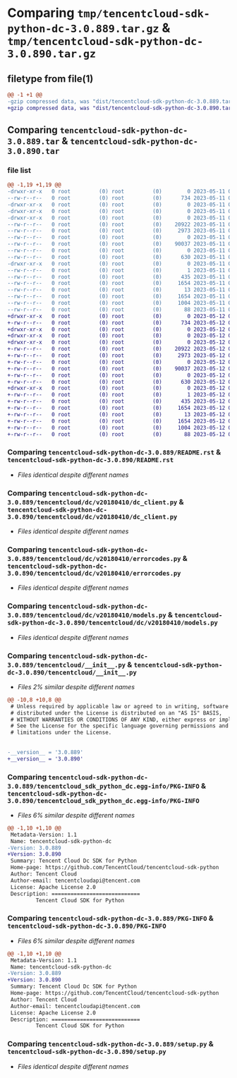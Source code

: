 # Comparing `tmp/tencentcloud-sdk-python-dc-3.0.889.tar.gz` & `tmp/tencentcloud-sdk-python-dc-3.0.890.tar.gz`

## filetype from file(1)

```diff
@@ -1 +1 @@
-gzip compressed data, was "dist/tencentcloud-sdk-python-dc-3.0.889.tar", last modified: Thu May 11 02:38:38 2023, max compression
+gzip compressed data, was "dist/tencentcloud-sdk-python-dc-3.0.890.tar", last modified: Fri May 12 02:03:34 2023, max compression
```

## Comparing `tencentcloud-sdk-python-dc-3.0.889.tar` & `tencentcloud-sdk-python-dc-3.0.890.tar`

### file list

```diff
@@ -1,19 +1,19 @@
-drwxr-xr-x   0 root         (0) root         (0)        0 2023-05-11 02:38:38.000000 tencentcloud-sdk-python-dc-3.0.889/
--rw-r--r--   0 root         (0) root         (0)      734 2023-05-11 02:38:38.000000 tencentcloud-sdk-python-dc-3.0.889/README.rst
-drwxr-xr-x   0 root         (0) root         (0)        0 2023-05-11 02:38:38.000000 tencentcloud-sdk-python-dc-3.0.889/tencentcloud/
-drwxr-xr-x   0 root         (0) root         (0)        0 2023-05-11 02:38:38.000000 tencentcloud-sdk-python-dc-3.0.889/tencentcloud/dc/
-drwxr-xr-x   0 root         (0) root         (0)        0 2023-05-11 02:38:38.000000 tencentcloud-sdk-python-dc-3.0.889/tencentcloud/dc/v20180410/
--rw-r--r--   0 root         (0) root         (0)    20922 2023-05-11 02:38:38.000000 tencentcloud-sdk-python-dc-3.0.889/tencentcloud/dc/v20180410/dc_client.py
--rw-r--r--   0 root         (0) root         (0)     2973 2023-05-11 02:38:38.000000 tencentcloud-sdk-python-dc-3.0.889/tencentcloud/dc/v20180410/errorcodes.py
--rw-r--r--   0 root         (0) root         (0)        0 2023-05-11 02:38:38.000000 tencentcloud-sdk-python-dc-3.0.889/tencentcloud/dc/v20180410/__init__.py
--rw-r--r--   0 root         (0) root         (0)    90037 2023-05-11 02:38:38.000000 tencentcloud-sdk-python-dc-3.0.889/tencentcloud/dc/v20180410/models.py
--rw-r--r--   0 root         (0) root         (0)        0 2023-05-11 02:38:38.000000 tencentcloud-sdk-python-dc-3.0.889/tencentcloud/dc/__init__.py
--rw-r--r--   0 root         (0) root         (0)      630 2023-05-11 02:38:38.000000 tencentcloud-sdk-python-dc-3.0.889/tencentcloud/__init__.py
-drwxr-xr-x   0 root         (0) root         (0)        0 2023-05-11 02:38:38.000000 tencentcloud-sdk-python-dc-3.0.889/tencentcloud_sdk_python_dc.egg-info/
--rw-r--r--   0 root         (0) root         (0)        1 2023-05-11 02:38:38.000000 tencentcloud-sdk-python-dc-3.0.889/tencentcloud_sdk_python_dc.egg-info/dependency_links.txt
--rw-r--r--   0 root         (0) root         (0)      435 2023-05-11 02:38:38.000000 tencentcloud-sdk-python-dc-3.0.889/tencentcloud_sdk_python_dc.egg-info/SOURCES.txt
--rw-r--r--   0 root         (0) root         (0)     1654 2023-05-11 02:38:38.000000 tencentcloud-sdk-python-dc-3.0.889/tencentcloud_sdk_python_dc.egg-info/PKG-INFO
--rw-r--r--   0 root         (0) root         (0)       13 2023-05-11 02:38:38.000000 tencentcloud-sdk-python-dc-3.0.889/tencentcloud_sdk_python_dc.egg-info/top_level.txt
--rw-r--r--   0 root         (0) root         (0)     1654 2023-05-11 02:38:38.000000 tencentcloud-sdk-python-dc-3.0.889/PKG-INFO
--rw-r--r--   0 root         (0) root         (0)     1004 2023-05-11 02:38:38.000000 tencentcloud-sdk-python-dc-3.0.889/setup.py
--rw-r--r--   0 root         (0) root         (0)       88 2023-05-11 02:38:38.000000 tencentcloud-sdk-python-dc-3.0.889/setup.cfg
+drwxr-xr-x   0 root         (0) root         (0)        0 2023-05-12 02:03:34.000000 tencentcloud-sdk-python-dc-3.0.890/
+-rw-r--r--   0 root         (0) root         (0)      734 2023-05-12 02:03:34.000000 tencentcloud-sdk-python-dc-3.0.890/README.rst
+drwxr-xr-x   0 root         (0) root         (0)        0 2023-05-12 02:03:34.000000 tencentcloud-sdk-python-dc-3.0.890/tencentcloud/
+drwxr-xr-x   0 root         (0) root         (0)        0 2023-05-12 02:03:34.000000 tencentcloud-sdk-python-dc-3.0.890/tencentcloud/dc/
+drwxr-xr-x   0 root         (0) root         (0)        0 2023-05-12 02:03:34.000000 tencentcloud-sdk-python-dc-3.0.890/tencentcloud/dc/v20180410/
+-rw-r--r--   0 root         (0) root         (0)    20922 2023-05-12 02:03:34.000000 tencentcloud-sdk-python-dc-3.0.890/tencentcloud/dc/v20180410/dc_client.py
+-rw-r--r--   0 root         (0) root         (0)     2973 2023-05-12 02:03:34.000000 tencentcloud-sdk-python-dc-3.0.890/tencentcloud/dc/v20180410/errorcodes.py
+-rw-r--r--   0 root         (0) root         (0)        0 2023-05-12 02:03:34.000000 tencentcloud-sdk-python-dc-3.0.890/tencentcloud/dc/v20180410/__init__.py
+-rw-r--r--   0 root         (0) root         (0)    90037 2023-05-12 02:03:34.000000 tencentcloud-sdk-python-dc-3.0.890/tencentcloud/dc/v20180410/models.py
+-rw-r--r--   0 root         (0) root         (0)        0 2023-05-12 02:03:34.000000 tencentcloud-sdk-python-dc-3.0.890/tencentcloud/dc/__init__.py
+-rw-r--r--   0 root         (0) root         (0)      630 2023-05-12 02:03:34.000000 tencentcloud-sdk-python-dc-3.0.890/tencentcloud/__init__.py
+drwxr-xr-x   0 root         (0) root         (0)        0 2023-05-12 02:03:34.000000 tencentcloud-sdk-python-dc-3.0.890/tencentcloud_sdk_python_dc.egg-info/
+-rw-r--r--   0 root         (0) root         (0)        1 2023-05-12 02:03:34.000000 tencentcloud-sdk-python-dc-3.0.890/tencentcloud_sdk_python_dc.egg-info/dependency_links.txt
+-rw-r--r--   0 root         (0) root         (0)      435 2023-05-12 02:03:34.000000 tencentcloud-sdk-python-dc-3.0.890/tencentcloud_sdk_python_dc.egg-info/SOURCES.txt
+-rw-r--r--   0 root         (0) root         (0)     1654 2023-05-12 02:03:34.000000 tencentcloud-sdk-python-dc-3.0.890/tencentcloud_sdk_python_dc.egg-info/PKG-INFO
+-rw-r--r--   0 root         (0) root         (0)       13 2023-05-12 02:03:34.000000 tencentcloud-sdk-python-dc-3.0.890/tencentcloud_sdk_python_dc.egg-info/top_level.txt
+-rw-r--r--   0 root         (0) root         (0)     1654 2023-05-12 02:03:34.000000 tencentcloud-sdk-python-dc-3.0.890/PKG-INFO
+-rw-r--r--   0 root         (0) root         (0)     1004 2023-05-12 02:03:34.000000 tencentcloud-sdk-python-dc-3.0.890/setup.py
+-rw-r--r--   0 root         (0) root         (0)       88 2023-05-12 02:03:34.000000 tencentcloud-sdk-python-dc-3.0.890/setup.cfg
```

### Comparing `tencentcloud-sdk-python-dc-3.0.889/README.rst` & `tencentcloud-sdk-python-dc-3.0.890/README.rst`

 * *Files identical despite different names*

### Comparing `tencentcloud-sdk-python-dc-3.0.889/tencentcloud/dc/v20180410/dc_client.py` & `tencentcloud-sdk-python-dc-3.0.890/tencentcloud/dc/v20180410/dc_client.py`

 * *Files identical despite different names*

### Comparing `tencentcloud-sdk-python-dc-3.0.889/tencentcloud/dc/v20180410/errorcodes.py` & `tencentcloud-sdk-python-dc-3.0.890/tencentcloud/dc/v20180410/errorcodes.py`

 * *Files identical despite different names*

### Comparing `tencentcloud-sdk-python-dc-3.0.889/tencentcloud/dc/v20180410/models.py` & `tencentcloud-sdk-python-dc-3.0.890/tencentcloud/dc/v20180410/models.py`

 * *Files identical despite different names*

### Comparing `tencentcloud-sdk-python-dc-3.0.889/tencentcloud/__init__.py` & `tencentcloud-sdk-python-dc-3.0.890/tencentcloud/__init__.py`

 * *Files 2% similar despite different names*

```diff
@@ -10,8 +10,8 @@
 # Unless required by applicable law or agreed to in writing, software
 # distributed under the License is distributed on an "AS IS" BASIS,
 # WITHOUT WARRANTIES OR CONDITIONS OF ANY KIND, either express or implied.
 # See the License for the specific language governing permissions and
 # limitations under the License.
 
 
-__version__ = '3.0.889'
+__version__ = '3.0.890'
```

### Comparing `tencentcloud-sdk-python-dc-3.0.889/tencentcloud_sdk_python_dc.egg-info/PKG-INFO` & `tencentcloud-sdk-python-dc-3.0.890/tencentcloud_sdk_python_dc.egg-info/PKG-INFO`

 * *Files 6% similar despite different names*

```diff
@@ -1,10 +1,10 @@
 Metadata-Version: 1.1
 Name: tencentcloud-sdk-python-dc
-Version: 3.0.889
+Version: 3.0.890
 Summary: Tencent Cloud Dc SDK for Python
 Home-page: https://github.com/TencentCloud/tencentcloud-sdk-python
 Author: Tencent Cloud
 Author-email: tencentcloudapi@tencent.com
 License: Apache License 2.0
 Description: ============================
         Tencent Cloud SDK for Python
```

### Comparing `tencentcloud-sdk-python-dc-3.0.889/PKG-INFO` & `tencentcloud-sdk-python-dc-3.0.890/PKG-INFO`

 * *Files 6% similar despite different names*

```diff
@@ -1,10 +1,10 @@
 Metadata-Version: 1.1
 Name: tencentcloud-sdk-python-dc
-Version: 3.0.889
+Version: 3.0.890
 Summary: Tencent Cloud Dc SDK for Python
 Home-page: https://github.com/TencentCloud/tencentcloud-sdk-python
 Author: Tencent Cloud
 Author-email: tencentcloudapi@tencent.com
 License: Apache License 2.0
 Description: ============================
         Tencent Cloud SDK for Python
```

### Comparing `tencentcloud-sdk-python-dc-3.0.889/setup.py` & `tencentcloud-sdk-python-dc-3.0.890/setup.py`

 * *Files identical despite different names*

